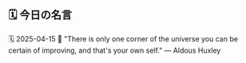 ## 🗓️ 今日の名言

<!--START_SECTION:quote-->
🗓️ 2025-04-15
💬 "There is only one corner of the universe you can be certain of improving, and that's your own self." — Aldous Huxley
<!--END_SECTION:quote-->
